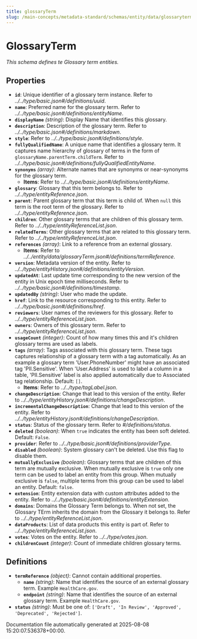 ```yaml
---
title: glossaryTerm
slug: /main-concepts/metadata-standard/schemas/entity/data/glossaryterm
---
```


# GlossaryTerm

*This schema defines te Glossary term entities.*

## Properties

- **`id`**: Unique identifier of a glossary term instance. Refer to *../../type/basic.json#/definitions/uuid*.
- **`name`**: Preferred name for the glossary term. Refer to *../../type/basic.json#/definitions/entityName*.
- **`displayName`** *(string)*: Display Name that identifies this glossary.
- **`description`**: Description of the glossary term. Refer to *../../type/basic.json#/definitions/markdown*.
- **`style`**: Refer to *../../type/basic.json#/definitions/style*.
- **`fullyQualifiedName`**: A unique name that identifies a glossary term. It captures name hierarchy of glossary of terms in the form of `glossaryName.parentTerm.childTerm`. Refer to *../../type/basic.json#/definitions/fullyQualifiedEntityName*.
- **`synonyms`** *(array)*: Alternate names that are synonyms or near-synonyms for the glossary term.
  - **Items**: Refer to *../../type/basic.json#/definitions/entityName*.
- **`glossary`**: Glossary that this term belongs to. Refer to *../../type/entityReference.json*.
- **`parent`**: Parent glossary term that this term is child of. When `null` this term is the root term of the glossary. Refer to *../../type/entityReference.json*.
- **`children`**: Other glossary terms that are children of this glossary term. Refer to *../../type/entityReferenceList.json*.
- **`relatedTerms`**: Other glossary terms that are related to this glossary term. Refer to *../../type/entityReferenceList.json*.
- **`references`** *(array)*: Link to a reference from an external glossary.
  - **Items**: Refer to *../../entity/data/glossaryTerm.json#/definitions/termReference*.
- **`version`**: Metadata version of the entity. Refer to *../../type/entityHistory.json#/definitions/entityVersion*.
- **`updatedAt`**: Last update time corresponding to the new version of the entity in Unix epoch time milliseconds. Refer to *../../type/basic.json#/definitions/timestamp*.
- **`updatedBy`** *(string)*: User who made the update.
- **`href`**: Link to the resource corresponding to this entity. Refer to *../../type/basic.json#/definitions/href*.
- **`reviewers`**: User names of the reviewers for this glossary. Refer to *../../type/entityReferenceList.json*.
- **`owners`**: Owners of this glossary term. Refer to *../../type/entityReferenceList.json*.
- **`usageCount`** *(integer)*: Count of how many times this and it's children glossary terms are used as labels.
- **`tags`** *(array)*: Tags associated with this glossary term. These tags captures relationship of a glossary term with a tag automatically. As an example a glossary term 'User.PhoneNumber' might have an associated tag 'PII.Sensitive'. When 'User.Address' is used to label a column in a table, 'PII.Sensitive' label is also applied automatically due to Associated tag relationship. Default: `[]`.
  - **Items**: Refer to *../../type/tagLabel.json*.
- **`changeDescription`**: Change that lead to this version of the entity. Refer to *../../type/entityHistory.json#/definitions/changeDescription*.
- **`incrementalChangeDescription`**: Change that lead to this version of the entity. Refer to *../../type/entityHistory.json#/definitions/changeDescription*.
- **`status`**: Status of the glossary term. Refer to *#/definitions/status*.
- **`deleted`** *(boolean)*: When `true` indicates the entity has been soft deleted. Default: `False`.
- **`provider`**: Refer to *../../type/basic.json#/definitions/providerType*.
- **`disabled`** *(boolean)*: System glossary can't be deleted. Use this flag to disable them.
- **`mutuallyExclusive`** *(boolean)*: Glossary terms that are children of this term are mutually exclusive. When mutually exclusive is `true` only one term can be used to label an entity from this group. When mutually exclusive is `false`, multiple terms from this group can be used to label an entity. Default: `false`.
- **`extension`**: Entity extension data with custom attributes added to the entity. Refer to *../../type/basic.json#/definitions/entityExtension*.
- **`domains`**: Domains the Glossary Term belongs to. When not set, the Glossary TErm inherits the domain from the Glossary it belongs to. Refer to *../../type/entityReferenceList.json*.
- **`dataProducts`**: List of data products this entity is part of. Refer to *../../type/entityReferenceList.json*.
- **`votes`**: Votes on the entity. Refer to *../../type/votes.json*.
- **`childrenCount`** *(integer)*: Count of immediate children glossary terms.
## Definitions

- **`termReference`** *(object)*: Cannot contain additional properties.
  - **`name`** *(string)*: Name that identifies the source of an external glossary term. Example `HealthCare.gov`.
  - **`endpoint`** *(string)*: Name that identifies the source of an external glossary term. Example `HealthCare.gov`.
- **`status`** *(string)*: Must be one of: `['Draft', 'In Review', 'Approved', 'Deprecated', 'Rejected']`.


Documentation file automatically generated at 2025-08-08 15:20:07.536378+00:00.

